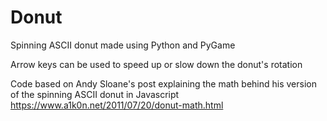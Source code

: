 # Donut
Spinning ASCII donut made using Python and PyGame

Arrow keys can be used to speed up or slow down the donut's rotation

Code based on Andy Sloane's post explaining the math behind his version of the spinning ASCII donut in Javascript
https://www.a1k0n.net/2011/07/20/donut-math.html
